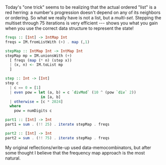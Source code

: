 Today's "one trick" seems to be realizing that the actual ordered "list" is a
red herring: a number's progression doesn't depend on any of its neighbors or
ordering. So what we really have is not a list, but a _multi-set_. Stepping the
multiset through 75 iterations is very efficient --- shows you what you gain
when you use the correct data structure to represent the state!

```haskell
freqs :: [Int] -> IntMap Int
freqs = IM.fromListWith (+) . map (,1)

stepMap :: IntMap Int -> IntMap Int
stepMap mp = IM.unionsWith (+)
  [ freqs (map (* n) (step x))
  | (x, n) <- IM.toList mp
  ]

step :: Int -> [Int]
step c
  | c == 0 = [1]
  | even pow = let (a, b) = c `divMod` (10 ^ (pow `div` 2))
                in [a, b]
  | otherwise = [c * 2024]
  where
    pow = numDigits c

part1 :: [Int] -> Int
part1 = sum . (!! 25) . iterate stepMap . freqs

part2 :: [Int] -> Int
part2 = sum . (!! 75) . iterate stepMap . freqs
```

My original reflections/write-up used data-memocombinators, but after some
thought I believe that the frequency map approach is the most natural.
